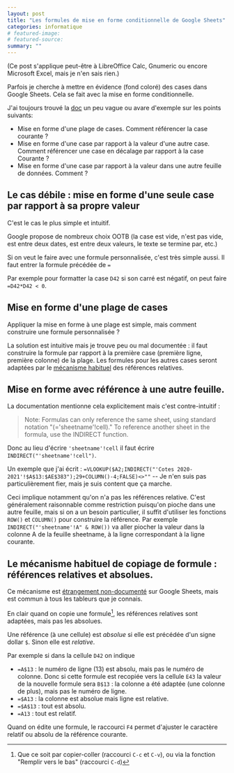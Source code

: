 ```yaml
---
layout: post
title: "Les formules de mise en forme conditionnelle de Google Sheets"
categories: informatique
# featured-image: 
# featured-source: 
summary: ""
---
```


(Ce post s'applique peut-être à LibreOffice Calc, Gnumeric ou encore Microsoft Excel, mais je n'en sais rien.)

Parfois je cherche à mettre en évidence (fond coloré) des cases dans Google Sheets. Cela se fait avec la mise en forme conditionnelle.

J'ai toujours trouvé la [doc][0] un peu vague ou avare d'exemple sur les points suivants:

- Mise en forme d'une plage de cases. Comment référencer la case courante ?
- Mise en forme d'une case par rapport à la valeur d'une autre case. Comment référencer une case en décalage par rapport à la case Courante ?
- Mise en forme d'une case par rapport à la valeur dans une autre feuille de données. Comment ?


## Le cas débile : mise en forme d'une seule case par rapport à sa propre valeur

C'est le cas le plus simple et intuitif.

Google propose de nombreux choix OOTB (la case est vide, n'est pas vide, est entre deux dates, est entre deux valeurs, le texte se termine par, etc.)

Si on veut le faire avec une formule personnalisée, c'est très simple aussi. Il faut entrer la formule précédée de `=`

Par exemple pour formatter la case `D42` si son carré est négatif, on peut faire `=D42*D42 < 0`.

## Mise en forme d'une plage de cases

Appliquer la mise en forme à une plage est simple, mais comment construire une formule personnalisée ?

La solution est intuitive mais je trouve peu ou mal documentée : il faut construire la formule par rapport à la première case (première ligne, première colonne) de la plage.
Les formules pour les autres cases seront adaptées par le [mécanisme habituel](#le-mécanisme-habituel-de-copiage-de-formule--références-relatives-et-absolues) des références relatives.

## Mise en forme avec référence à une autre feuille.

La documentation mentionne cela explicitement mais c'est contre-intuitif : 

> Note: Formulas can only reference the same sheet, using standard notation "(='sheetname'!cell)." To reference another sheet in the formula, use the INDIRECT function.

Donc au lieu d'écrire `'sheetname'!cell` il faut écrire `INDIRECT("'sheetname'!cell")`.

Un exemple que j'ai écrit : `=VLOOKUP($A2;INDIRECT("'Cotes 2020-2021'!$A$13:$AE$383");29+COLUMN()-4;FALSE)<>""` -- Je n'en suis pas particulièrement fier, mais je suis content que ça marche.

Ceci implique notamment qu'on n'a pas les références relative. C'est généralement raisonnable comme restriction puisqu'on pioche dans une autre feuille, mais si on a un besoin particulier, il suffit d'utiliser les fonctions `ROW()` et `COLUMN()` pour construire la référence. Par exemple `INDIRECT("'sheetname'!A" & ROW())` va aller piocher la valeur dans la colonne A de la feuille sheetname, à la ligne correspondant à la ligne courante.

## Le mécanisme habituel de copiage de formule : références relatives et absolues.

Ce mécanisme est [étrangement non-documenté][1] sur Google Sheets, mais est commun à tous les tableurs que je connais.

En clair quand on copie une formule[^1], les références relatives sont adaptées, mais pas les absolues.

Une référence (à une cellule) est *absolue* si elle est précédée d'un signe dollar `$`. Sinon elle est *relative*.

Par exemple si dans la cellule `D42` on indique 
- `=A$13` : le numéro de ligne (13) est absolu, mais pas le numéro de colonne. Donc si cette formule est recopiée vers la cellule `E43` la valeur de la nouvelle formule sera `B$13` : la colonne a été adaptée (une colonne de plus), mais pas le numéro de ligne.
- `=$A13` : la colonne est absolue mais ligne est relative. 
- `=$A$13` : tout est absolu.
- `=A13` : tout est relatif.

Quand on édite une formule, le raccourci `F4` permet d'ajuster le caractère relatif ou absolu de la référence courante.


[0]: https://support.google.com/docs/answer/78413?hl=en&co=GENIE.Platform%3DDesktop#zippy=%2Cuse-custom-formulas-with-conditional-formatting

[1]: https://support.google.com/docs/thread/5225132/can-i-prevent-down-fill-from-incrementing-every-cell-reference-in-a-formula?hl=en&msgid=5228310

[^1]: Que ce soit par copier-coller (raccourci `C-c` et `C-v`), ou via la fonction "Remplir vers le bas" (raccourci `C-d`)
